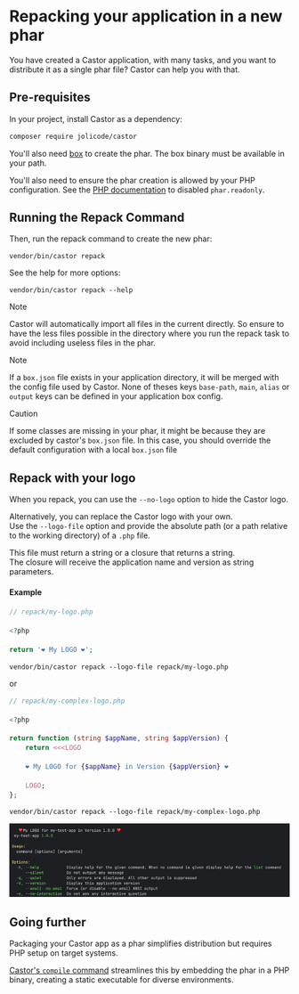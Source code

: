 # Repacking your application in a new phar

You have created a Castor application, with many tasks, and you want to
distribute it as a single phar file? Castor can help you with that.

## Pre-requisites

In your project, install Castor as a dependency:

```bash
composer require jolicode/castor
```

You'll also need
[box](https://github.com/box-project/box/blob/main/doc/installation.md#installation)
to create the phar. The box binary must be available in your path.

You'll also need to ensure the phar creation is allowed by your PHP
configuration. See the [PHP
documentation](https://www.php.net/manual/en/phar.configuration.php#ini.phar.readonly) to disabled
`phar.readonly`.

## Running the Repack Command

Then, run the repack command to create the new phar:

```
vendor/bin/castor repack
```

See the help for more options:

```
vendor/bin/castor repack --help
```

> [!NOTE]
> Castor will automatically import all files in the current directly.
> So ensure to have the less files possible in the directory where you run the
> repack task to avoid including useless files in the phar.

> [!NOTE]
> If a `box.json` file exists in your application directory,
> it will be merged with the config file used by Castor.
> None of theses keys `base-path`, `main`, `alias` or `output` keys can be
> defined in your application box config.

> [!CAUTION]
>  If some classes are missing in your phar, it might be because they are
> excluded by castor's `box.json` file. In this case, you should override the
> default configuration with a local `box.json` file

## Repack with your logo

When you repack, you can use the `--no-logo` option to hide the Castor logo.   

Alternatively, you can replace the Castor logo with your own.  
Use the `--logo-file` option and provide the absolute path (or a path relative 
to the working directory) of a `.php` file.   

This file must return a string or a closure that returns a string.  
The closure will receive the application name and version as string parameters.

#### Example

```php
// repack/my-logo.php

<?php

return '❤️ My LOGO ❤️';
```

```
vendor/bin/castor repack --logo-file repack/my-logo.php
```

or

```php
// repack/my-complex-logo.php

<?php

return function (string $appName, string $appVersion) {
    return <<<LOGO

    ❤️ My LOGO for {$appName} in Version {$appVersion} ❤️
     
    LOGO;
};
```

```
vendor/bin/castor repack --logo-file repack/my-complex-logo.php
```

![img.png](../../assets/custom-logo.png)
## Going further

Packaging your Castor app as a phar simplifies distribution but requires PHP
setup on target systems.

[Castor's `compile` command](compile.md) streamlines this by embedding the phar
in a PHP binary, creating a static executable for diverse environments.

